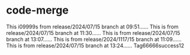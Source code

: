 # code-merge

This i09999s from release/2024/07/15 branch at 09:51......
This is from release/2024/07/15 branch at 11:30......
This is from release/2024/07/15 branch at 13:07......
This is from release/2024/1117/15 branch at 11:09......
This is from release/2024/07/15 branch at 13:24......
Tag66666success12


